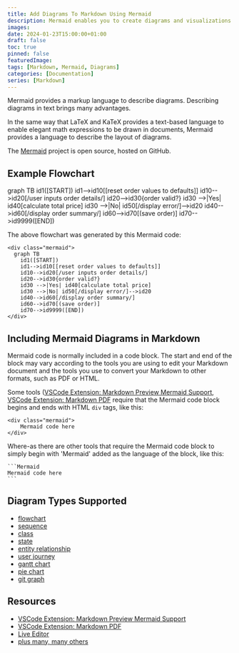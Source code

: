 ```yaml
---
title: Add Diagrams To Markdown Using Mermaid
description: Mermaid enables you to create diagrams and visualizations using text descriptions.
images: 
date: 2024-01-23T15:00:00+01:00
draft: false
toc: true
pinned: false
featuredImage: 
tags: [Markdown, Mermaid, Diagrams]
categories: [Documentation]
series: [Markdown]
---
```


Mermaid provides a markup language to describe diagrams. Describing diagrams in text brings many advantages.

<!--more-->

In the same way that LaTeX and KaTeX provides a text-based language to enable elegant math expressions to be drawn in documents, Mermaid provides a language to describe the layout of diagrams.

The [Mermaid](https://github.com/mermaid-js/mermaid) project is open source, hosted on GitHub. 

## Example Flowchart

<div class="mermaid">
  graph TB
    id1([START])
    id1-->id10[[reset order values to defaults]]
    id10-->id20[/user inputs order details/]
    id20-->id30{order valid?}
    id30 -->|Yes| id40[calculate total price]
    id30 -->|No| id50[/display error/]-->id20
    id40-->id60[/display order summary/]
    id60-->id70[(save order)]
    id70-->id9999([END])
</div>

The above flowchart was generated by this Mermaid code:

```text
<div class="mermaid">
  graph TB
    id1([START])
    id1-->id10[[reset order values to defaults]]
    id10-->id20[/user inputs order details/]
    id20-->id30{order valid?}
    id30 -->|Yes| id40[calculate total price]
    id30 -->|No| id50[/display error/]-->id20
    id40-->id60[/display order summary/]
    id60-->id70[(save order)]
    id70-->id9999([END])
</div>
```

## Including Mermaid Diagrams in Markdown

Mermaid code is normally included in a code block.  The start and end of the block may vary according to the tools you are using to edit your Markdown document and the tools you use to convert your Markdown to other formats, such as PDF or HTML.

Some tools ([VSCode Extension: Markdown Preview Mermaid Support](https://marketplace.visualstudio.com/items?itemName=bierner.markdown-mermaid), [VSCode Extension: Markdown PDF](https://marketplace.visualstudio.com/items?itemName=yzane.markdown-pdf) require that the Mermaid code block begins and ends with HTML `div` tags, like this:

```text
<div class="mermaid">
    Mermaid code here
</div>
```

Where-as there are other tools that require the Mermaid code block to simply begin with 'Mermaid' added as the language of the block, like this:

~~~text
```Mermaid
Mermaid code here
```
~~~

## Diagram Types Supported

- [flowchart](https://mermaid.js.org/syntax/flowchart.html)
- [sequence](https://mermaid.js.org/syntax/sequenceDiagram.html)
- [class](https://mermaid.js.org/syntax/classDiagram.html)
- [state](https://mermaid.js.org/syntax/stateDiagram.html)
- [entity relationship](https://mermaid.js.org/syntax/entityRelationshipDiagram.html)
- [user journey](https://mermaid.js.org/syntax/userJourney.html)
- [gantt chart](https://mermaid.js.org/syntax/gantt.html)
- [pie chart](https://mermaid.js.org/syntax/pie.html)
- [git graph](https://mermaid.js.org/syntax/gitgraph.html)

## Resources
- [VSCode Extension: Markdown Preview Mermaid Support](https://marketplace.visualstudio.com/items?itemName=bierner.markdown-mermaid)
- [VSCode Extension: Markdown PDF](https://marketplace.visualstudio.com/items?itemName=yzane.markdown-pdf)
- [Live Editor](https://mermaid.live/)
- [plus many, many others](https://mermaid.js.org/ecosystem/integrations-community.html)